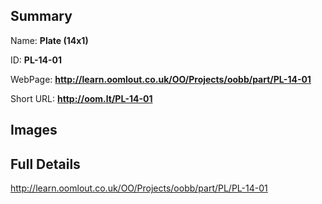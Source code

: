 

## Summary
 
Name: __Plate (14x1)__

ID: __PL-14-01__

WebPage: __http://learn.oomlout.co.uk/OO/Projects/oobb/part/PL-14-01__

Short URL: __http://oom.lt/PL-14-01__


## Images




## Full Details

 http://learn.oomlout.co.uk/OO/Projects/oobb/part/PL/PL-14-01

